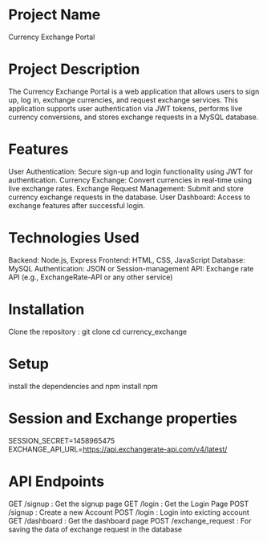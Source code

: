 # Project Name
Currency Exchange Portal
# Project Description
The Currency Exchange Portal is a web application that allows users to sign up, log in, exchange currencies, and request exchange 
services. This application supports user authentication via JWT tokens, performs live currency conversions,
and stores exchange requests in a MySQL database.

# Features
User Authentication: Secure sign-up and login functionality using JWT for authentication.
Currency Exchange: Convert currencies in real-time using live exchange rates.
Exchange Request Management: Submit and store currency exchange requests in the database.
User Dashboard: Access to exchange features after successful login.

# Technologies Used
Backend: Node.js, Express
Frontend: HTML, CSS, JavaScript
Database: MySQL
Authentication: JSON or Session-management
API: Exchange rate API (e.g., ExchangeRate-API or any other service)

# Installation
Clone the repository : git clone
cd currency_exchange

# Setup
install the dependencies and npm 
install npm

# Session and Exchange properties
SESSION_SECRET=1458965475
EXCHANGE_API_URL=https://api.exchangerate-api.com/v4/latest/

# API Endpoints
GET /signup : Get the signup page
GET /login : Get the Login Page
POST /signup : Create a new Account
POST /login : Login into exicting account
GET /dashboard : Get the dashboard page
POST /exchange_request : For saving the data of exchange request in the database

